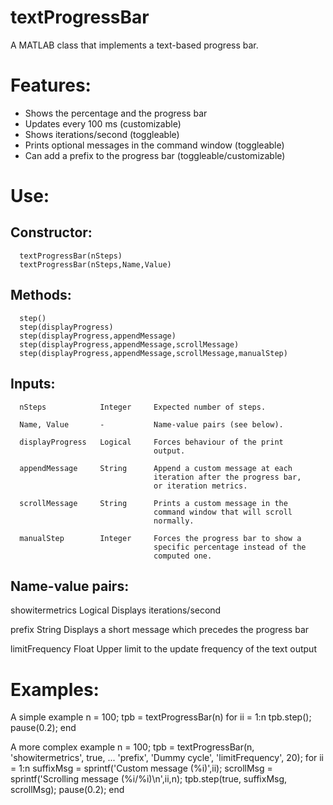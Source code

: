 # textProgressBar
A MATLAB class that implements a text-based progress bar.
# Features:
  - Shows the percentage and the progress bar
  - Updates every 100 ms (customizable)
  - Shows iterations/second (toggleable)
  - Prints optional messages in the command window (toggleable)
  - Can add a prefix to the progress bar (toggleable/customizable)

# Use:
## Constructor:
      textProgressBar(nSteps)
      textProgressBar(nSteps,Name,Value)

## Methods:
      step()
      step(displayProgress)
      step(displayProgress,appendMessage)
      step(displayProgress,appendMessage,scrollMessage)
      step(displayProgress,appendMessage,scrollMessage,manualStep)

## Inputs:
      nSteps            Integer     Expected number of steps.
      
      Name, Value       -           Name-value pairs (see below).
      
      displayProgress   Logical     Forces behaviour of the print
                                    output.
                                    
      appendMessage     String      Append a custom message at each
                                    iteration after the progress bar,
                                    or iteration metrics.
                                    
      scrollMessage     String      Prints a custom message in the
                                    command window that will scroll
                                    normally.
                                    
      manualStep        Integer     Forces the progress bar to show a
                                    specific percentage instead of the
                                    computed one.

## Name-value pairs:
  showitermetrics       Logical     Displays iterations/second
  
  prefix                String      Displays a short message which
                                  precedes the progress bar
                                  
  limitFrequency        Float      Upper limit to the update frequency
                                  of the text output

# Examples:
  A simple example
      n = 100;
      tpb = textProgressBar(n)
      for ii = 1:n
          tpb.step();
          pause(0.2);
      end

  A more complex example
      n = 100;
      tpb = textProgressBar(n, 'showitermetrics', true, ...
          'prefix', 'Dummy cycle', 'limitFrequency', 20);
      for ii = 1:n
          suffixMsg = sprintf('Custom message (%i)',ii);
          scrollMsg = sprintf('Scrolling message (%i/%i)\n',ii,n);
          tpb.step(true, suffixMsg, scrollMsg);
          pause(0.2);
      end
